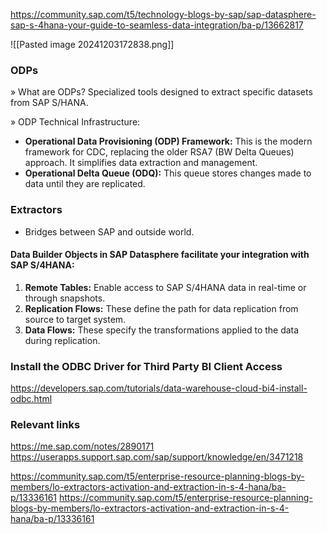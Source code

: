 https://community.sap.com/t5/technology-blogs-by-sap/sap-datasphere-sap-s-4hana-your-guide-to-seamless-data-integration/ba-p/13662817

![[Pasted image 20241203172838.png]]
### ODPs 
» What are ODPs? Specialized tools designed to extract specific datasets from SAP S/HANA.

» ODP Technical Infrastructure:

- **Operational Data Provisioning (ODP) Framework:** This is the modern framework for CDC, replacing the older RSA7 (BW Delta Queues) approach. It simplifies data extraction and management.
- **Operational Delta Queue (ODQ):** This queue stores changes made to data until they are replicated.
### Extractors 
+ Bridges between SAP and outside world. 

#### Data Builder Objects in SAP Datasphere facilitate your integration with SAP S/4HANA:

1. **Remote Tables:** Enable access to SAP S/4HANA data in real-time or through snapshots.
2. **Replication Flows:** These define the path for data replication from source to target system.
3. **Data Flows:** These specify the transformations applied to the data during replication.

### Install the ODBC Driver for Third Party BI Client Access 

https://developers.sap.com/tutorials/data-warehouse-cloud-bi4-install-odbc.html



### Relevant links 

https://me.sap.com/notes/2890171
https://userapps.support.sap.com/sap/support/knowledge/en/3471218

https://community.sap.com/t5/enterprise-resource-planning-blogs-by-members/lo-extractors-activation-and-extraction-in-s-4-hana/ba-p/13336161
https://community.sap.com/t5/enterprise-resource-planning-blogs-by-members/lo-extractors-activation-and-extraction-in-s-4-hana/ba-p/13336161




